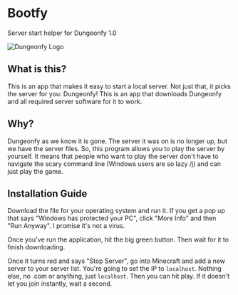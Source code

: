 # Bootfy
Server start helper for Dungeonfy 1.0

![Dungeonfy Logo](https://cdn.discordapp.com/icons/868049400981762049/38ed195df332a1696f606ba5db6c3dd1.png?size=128&quality=lossless "Dungeonfy Logo")

## What is this?
This is an app that makes it easy to start a local server. Not just that, it picks the server for you: Dungeonfy! This is an app that downloads Dungeonfy and all required server software for it to work.

## Why?
Dungeonfy as we know it is gone. The server it was on is no longer up, but we have the server files. So, this program allows you to play the server by yourself. It means that people who want to play the server don't have to navigate the scary command line (Windows users are so lazy /j) and can just play the game.

## Installation Guide
Download the file for your operating system and run it. If you get a pop up that says "Windows has protected your PC", click "More Info" and then "Run Anyway". I promise it's not a virus.

Once you've run the application, hit the big green button. Then wait for it to finish downloading.

Once it turns red and says "Stop Server", go into Minecraft and add a new server to your server list. You're going to set the IP to `localhost`. Nothing else, no .com or anything, just `localhost`. Then you can hit play. If it doesn't let you join instantly, wait a second.
